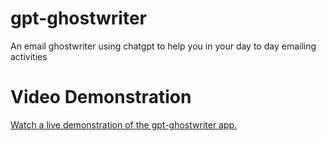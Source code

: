 # gpt-ghostwriter
An email ghostwriter using chatgpt to help you in your day to day emailing activities

# Video Demonstration

[Watch a live demonstration of the gpt-ghostwriter app.](https://www.youtube.com/watch?v=dQw4w9WgXcQ)
